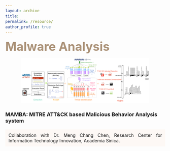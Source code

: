 ```yaml
---
layout: archive
title: 
permalink: /resource/
author_profile: true
---
```

<!-- Malware Analysis Paragraph-->
<span style="color:#AB9278;font-weight:700;font-size:38px"> Malware Analysis </span>

<!--這裡放影片-->
<div align="center">
    <img src="/images/Malware_Analysis.png" width="80%" height="80%"> 
</div>

<h3>MAMBA: MITRE ATT&CK based Malicious Behavior Analysis system</h3>
<div style= "background:#FDF8F5">
  <p style="padding: 10px; text-align: justify; white-space: normal;">Collaboration with Dr. Meng Chang Chen, Research Center for Information Technology Innovation, Academia Sinica. </p> 
